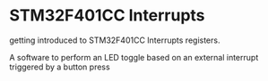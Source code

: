 # STM32F401CC Interrupts

getting introduced to STM32F401CC Interrupts registers.

A software to perform an LED toggle based on an external interrupt triggered by a button press
